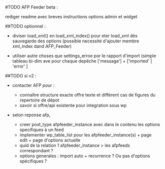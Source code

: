 #TODO AFP Feeder beta :

rediger readme avec breves instructions options admin et widget

##TODO optionnel :

- diviser load_xml() en load_xml_index() pour eter load_xml dès sauvegarde des options (possible necessité d'ajouter membre xml_index dand AFP_Feeder)

- utiliser autre choses que settings_erroe por le rapport d'import (simple tableau bi-dim ave pour chaque depêche ['message'] + ['imported' | 'error' ]

##TODO si v2 :

- contacter AFP pour :
  - connaître structure exacte offre texte et différent cas de figures du repertoire de dépot
  - savoir si offre/api existente pour integration sous wp

- selon reponse afp,
  - creer post_type afpfeeder_instance avec dans le contenu les options specifiques à un feed
  - implementer wp_table_list pour les afpfeeder_instance(s) + page edit = page d'options actuelle
  - quid de la relation 1 afpfeeder_instance > les afpfeeds correspondant ?
  - options generales : import auto + recurrence ? Ou pas d'options spécifiques ? 
